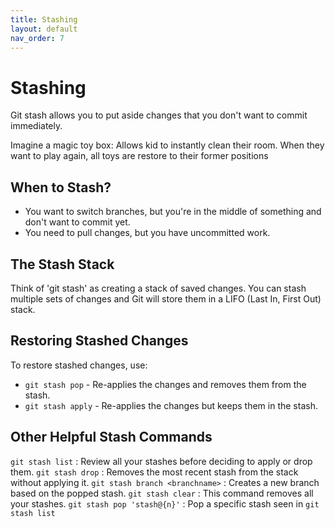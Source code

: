 ```yaml
---
title: Stashing
layout: default
nav_order: 7
---
```


# Stashing
Git stash allows you to put aside changes that
you don't want to commit immediately.


Imagine a magic toy box:
Allows kid to instantly clean their room.
When they want to play again, all toys are
restore to their former positions

## When to Stash?

- You want to switch branches, but you're in the middle of something and don't want
to commit yet.
- You need to pull changes, but you have uncommitted work.


## The Stash Stack

Think of 'git stash' as creating a stack of saved changes. You can stash multiple sets of
changes and Git will store them in a LIFO (Last In, First Out) stack.

## Restoring Stashed Changes

To restore stashed changes, use:

- `git stash pop` - Re-applies the changes and removes them from the stash.
- `git stash apply` - Re-applies the changes but keeps them in the stash.


## Other Helpful Stash Commands

`git stash list` : Review all your stashes before deciding to apply or drop them.
`git stash drop` : Removes the most recent stash from the stack without applying it.
`git stash branch <branchname>` : Creates a new branch based on the popped stash.
`git stash clear` : This command removes all your stashes.
`git stash pop 'stash@{n}'` : Pop a specific stash seen in `git stash list`